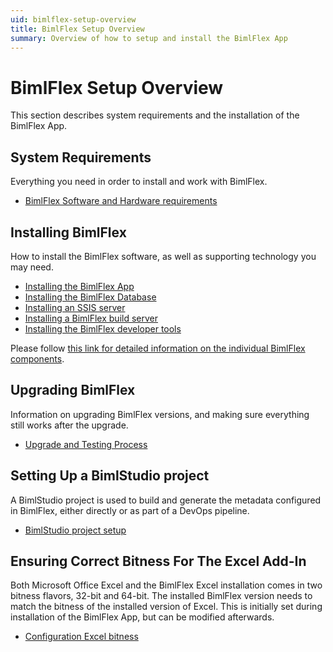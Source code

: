 ```yaml
---
uid: bimlflex-setup-overview
title: BimlFlex Setup Overview
summary: Overview of how to setup and install the BimlFlex App
---
```

# BimlFlex Setup Overview

This section describes system requirements and the installation of the BimlFlex App.

## System Requirements

Everything you need in order to install and work with BimlFlex.

* [BimlFlex Software and Hardware requirements](xref:bimlflex-setup-software-and-hardware-requirements)

## Installing BimlFlex

How to install the BimlFlex software, as well as supporting technology you may need.

* [Installing the BimlFlex App](xref:bimlflex-setup-installing-bimlflex)
* [Installing the BimlFlex Database](xref:bimlflex-setup-metadata-database-installation)
* [Installing an SSIS server](xref:bimlflex-setup-ssis-server-install)
* [Installing a BimlFlex build server](xref:bimlflex-setup-build-server-install)
* [Installing the BimlFlex developer tools](xref:bimlflex-setup-developer-installation)

Please follow [this link for detailed information on the individual BimlFlex components](xref:bimlflex-components-overview).

## Upgrading BimlFlex

Information on upgrading BimlFlex versions, and making sure everything still works after the upgrade.

* [Upgrade and Testing Process](xref:bimlflex-setup-upgrade-and-testing)

## Setting Up a BimlStudio project

A BimlStudio project is used to build and generate the metadata configured in BimlFlex, either directly or as part of a DevOps pipeline.

* [BimlStudio project setup](xref:bimlflex-setup-bimlstudio-project)

## Ensuring Correct Bitness For The Excel Add-In

Both Microsoft Office Excel and the BimlFlex Excel installation comes in two bitness flavors, 32-bit and 64-bit. The installed BimlFlex version needs to match the bitness of the installed version of Excel. This is initially set during installation of the BimlFlex App, but can be modified afterwards.

* [Configuration Excel bitness](xref:bimlflex-change-excel-bitness)
